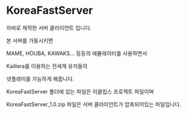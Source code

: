 # KoreaFastServer

자바로 제작한 서버 클라이언트 입니다.

본 서버를 가동시키면

MAME, HOUBA, KAWAKS... 등등의 에뮬레이터를 사용하면서

Kaillera를 이용하는 전세계 유저들의

넷플레이를 가능하게 해줍니다.

KoreaFastServer 폴더에 있는 파일은 이클립스 프로젝트 파일이며

KoreaFastServer_1.0.zip 파일은 서버 클라이언트가 압축되어있는 파일입니다.
